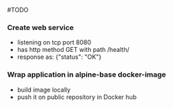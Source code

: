 #TODO

### Create web service
* listening on tcp port 8080
* has http method GET with path /health/
* response as: {"status": "OK"}

### Wrap application in alpine-base docker-image 
* build image locally
* push it on public repository in Docker hub

